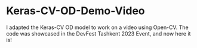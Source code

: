 # Keras-CV-OD-Demo-Video
I adapted the Keras-CV OD model to work on a video using Open-CV. The code was showcased in the DevFest Tashkent 2023 Event, and now here it is! 
